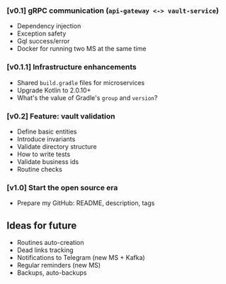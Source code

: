 ### [v0.1] gRPC communication (`api-gateway <-> vault-service`)

- Dependency injection
- Exception safety
- Gql success/error
- Docker for running two MS at the same time

### [v0.1.1] Infrastructure enhancements

- Shared `build.gradle` files for microservices
- Upgrade Kotlin to 2.0.10+
- What's the value of Gradle's `group` and `version`?

### [v0.2] Feature: vault validation

- Define basic entities
- Introduce invariants
- Validate directory structure
- How to write tests
- Validate business ids
- Routine checks

### [v1.0] Start the open source era
- Prepare my GitHub: README, description, tags

## Ideas for future

- Routines auto-creation
- Dead links tracking
- Notifications to Telegram (new MS + Kafka)
- Regular reminders (new MS)
- Backups, auto-backups
